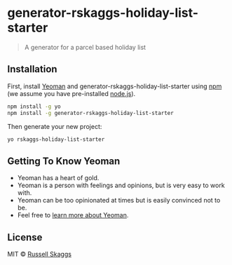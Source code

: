 # generator-rskaggs-holiday-list-starter 
> A generator for a parcel based holiday list

## Installation

First, install [Yeoman](http://yeoman.io) and generator-rskaggs-holiday-list-starter using [npm](https://www.npmjs.com/) (we assume you have pre-installed [node.js](https://nodejs.org/)).

```bash
npm install -g yo
npm install -g generator-rskaggs-holiday-list-starter
```

Then generate your new project:

```bash
yo rskaggs-holiday-list-starter
```

## Getting To Know Yeoman

 * Yeoman has a heart of gold.
 * Yeoman is a person with feelings and opinions, but is very easy to work with.
 * Yeoman can be too opinionated at times but is easily convinced not to be.
 * Feel free to [learn more about Yeoman](http://yeoman.io/).

## License

MIT © [Russell Skaggs]()


[npm-image]: https://badge.fury.io/js/generator-rskaggs-holiday-list-starter.svg
[npm-url]: https://npmjs.org/package/generator-rskaggs-holiday-list-starter
[travis-image]: https://travis-ci.com//generator-rskaggs-holiday-list-starter.svg?branch=master
[travis-url]: https://travis-ci.com//generator-rskaggs-holiday-list-starter
[daviddm-image]: https://david-dm.org//generator-rskaggs-holiday-list-starter.svg?theme=shields.io
[daviddm-url]: https://david-dm.org//generator-rskaggs-holiday-list-starter
